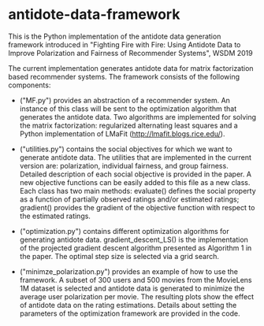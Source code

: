 # antidote-data-framework
This is the Python implementation of the antidote data generation framework introduced in "Fighting Fire with Fire: Using Antidote Data to Improve Polarization and Fairness of Recommender Systems", WSDM 2019

The current implementation generates antidote data for matrix factorization based recommender systems. The framework consists of the following components:

- ("MF.py") provides an abstraction of a recommender system. An instance of this class will be sent to the optimization algorithm that generates the antidote data. Two algorithms are implemented for solving the matrix factorization: regularized alternating least squares and a Python implementation of LMaFit (http://lmafit.blogs.rice.edu/).

- ("utilities.py") contains the social objectives for which we want to generate antidote data. The utilities that are implemented in the current version are: polarization, individual fairness, and group fairness. Detailed description
of each social objective is provided in the paper. A new objective functions can be easily added to this file as a new class. Each class has two main methods: evaluate() defines the social property as a function of partially observed ratings  and/or estimated ratings; gradient() provides the gradient of the objective function with respect to the estimated ratings.

- ("optimization.py") contains different optimization algorithms for generating antidote data. gradient_descent_LS() is the implementation of the projected gradient descent algorithm presented as Algorithm 1 in the paper. The optimal step size is selected via a grid search.

- ("minimze_polarization.py") provides an example of how to use the framework. A subset of 300 users and 500 movies from the MovieLens 1M dataset is selected and antidote data is generated to minimize the average user polarization per movie. The resulting plots show the effect of antidote data on the rating estimations. Details about setting the parameters of the optimization framework are provided in the code.




